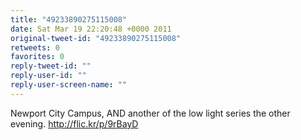 ```yaml
---
title: "49233890275115008"
date: Sat Mar 19 22:20:48 +0000 2011
original-tweet-id: "49233890275115008"
retweets: 0
favorites: 0
reply-tweet-id: ""
reply-user-id: ""
reply-user-screen-name: ""
---
```

Newport City Campus, AND another of the low light series the other evening. http://flic.kr/p/9rBayD
